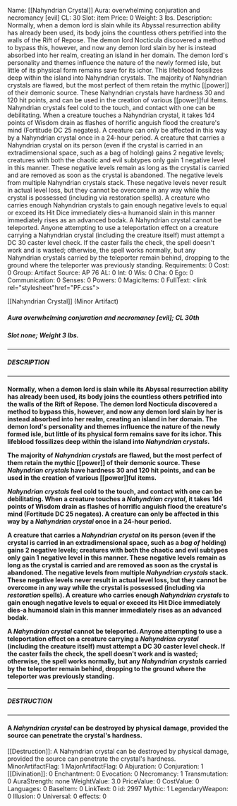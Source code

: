 Name: [[Nahyndrian Crystal]]
Aura: overwhelming conjuration and necromancy [evil]
CL: 30
Slot: item
Price: 0
Weight: 3 lbs.
Description: Normally, when a demon lord is slain while its Abyssal resurrection ability has already been used, its body joins the countless others petrified into the walls of the Rift of Repose. The demon lord Nocticula discovered a method to bypass this, however, and now any demon lord slain by her is instead absorbed into her realm, creating an island in her domain. The demon lord's personality and themes influence the nature of the newly formed isle, but little of its physical form remains save for its ichor. This lifeblood fossilizes deep within the island into Nahyndrian crystals. The majority of Nahyndrian crystals are flawed, but the most perfect of them retain the mythic [[power]] of their demonic source. These Nahyndrian crystals have hardness 30 and 120 hit points, and can be used in the creation of various [[power]]ful items. Nahyndrian crystals feel cold to the touch, and contact with one can be debilitating. When a creature touches a Nahyndrian crystal, it takes 1d4 points of Wisdom drain as flashes of horrific anguish flood the creature's mind (Fortitude DC 25 negates). A creature can only be affected in this way by a Nahyndrian crystal once in a 24-hour period. A creature that carries a Nahyndrian crystal on its person (even if the crystal is carried in an extradimensional space, such as a bag of holding) gains 2 negative levels; creatures with both the chaotic and evil subtypes only gain 1 negative level in this manner. These negative levels remain as long as the crystal is carried and are removed as soon as the crystal is abandoned. The negative levels from multiple Nahyndrian crystals stack. These negative levels never result in actual level loss, but they cannot be overcome in any way while the crystal is possessed (including via restoration spells). A creature who carries enough Nahyndrian crystals to gain enough negative levels to equal or exceed its Hit Dice immediately dies-a humanoid slain in this manner immediately rises as an advanced bodak. A Nahyndrian crystal cannot be teleported. Anyone attempting to use a teleportation effect on a creature carrying a Nahyndrian crystal (including the creature itself) must attempt a DC 30 caster level check. If the caster fails the check, the spell doesn't work and is wasted; otherwise, the spell works normally, but any Nahyndrian crystals carried by the teleporter remain behind, dropping to the ground where the teleporter was previously standing.
Requirements: 0
Cost: 0
Group: Artifact
Source: AP 76
AL: 0
Int: 0
Wis: 0
Cha: 0
Ego: 0
Communication: 0
Senses: 0
Powers: 0
MagicItems: 0
FullText: <link rel="stylesheet"href="PF.css"><div class="heading"><p class="alignleft">[[Nahyndrian Crystal]] (Minor Artifact)</p><div style="clear: both;"></div></div><div><h5><b>Aura </b>overwhelming conjuration and necromancy [evil]; <b>CL </b>30th</h5><h5><b>Slot </b>none; <b>Weight </b>3 lbs.</h5></div><hr/><div><h5><b>DESCRIPTION</b></h5></div><hr/><div><h4><p>Normally, when a demon lord is slain while its Abyssal resurrection ability has already been used, its body joins the countless others petrified into the walls of the Rift of Repose. The demon lord Nocticula discovered a method to bypass this, however, and now any demon lord slain by her is instead absorbed into her realm, creating an island in her domain. The demon lord's personality and themes influence the nature of the newly formed isle, but little of its physical form remains save for its ichor. This lifeblood fossilizes deep within the island into <i><i>Nahyndrian crystal</i>s</i>. </p><p>The majority of <i><i>Nahyndrian crystal</i>s</i> are flawed, but the most perfect of them retain the mythic [[power]] of their demonic source. These <i><i>Nahyndrian crystal</i>s</i> have hardness 30 and 120 hit points, and can be used in the creation of various [[power]]ful items. </p><p><i><i>Nahyndrian crystal</i>s</i> feel cold to the touch, and contact with one can be debilitating. When a creature touches a <i>Nahyndrian crystal</i>, it takes 1d4 points of Wisdom drain as flashes of horrific anguish flood the creature's mind (Fortitude DC 25 negates). A creature can only be affected in this way by a <i>Nahyndrian crystal</i> once in a 24-hour period. </p><p>A creature that carries a <i>Nahyndrian crystal</i> on its person (even if the crystal is carried in an extradimensional space, such as a <i>bag of</i> holding) gains 2 negative levels; creatures with both the chaotic and evil subtypes only gain 1 negative level in this manner. These negative levels remain as long as the crystal is carried and are removed as soon as the crystal is abandoned. The negative levels from multiple <i><i>Nahyndrian crystal</i>s</i> stack. These negative levels never result in actual level loss, but they cannot be overcome in any way while the crystal is possessed (including via <i>restoration</i> spells). A creature who carries enough <i><i>Nahyndrian crystal</i>s</i> to gain enough negative levels to equal or exceed its Hit Dice immediately dies-a humanoid slain in this manner immediately rises as an advanced bodak. </p><p>A <i>Nahyndrian crystal</i> cannot be teleported. Anyone attempting to use a teleportation effect on a creature carrying a <i>Nahyndrian crystal</i> (including the creature itself) must attempt a DC 30 caster level check. If the caster fails the check, the spell doesn't work and is wasted; otherwise, the spell works normally, but any <i><i>Nahyndrian crystal</i>s</i> carried by the teleporter remain behind, dropping to the ground where the teleporter was previously standing.</p></h4></div><hr/><div><h5><b>DESTRUCTION</b></h5></div><hr/><div><h4><p>A <i>Nahyndrian crystal</i> can be destroyed by physical damage, provided the source can penetrate the crystal's hardness.</p></h4></div>
[[Destruction]]: A Nahyndrian crystal can be destroyed by physical damage, provided the source can penetrate the crystal's hardness.
MinorArtifactFlag: 1
MajorArtifactFlag: 0
Abjuration: 0
Conjuration: 1
[[Divination]]: 0
Enchantment: 0
Evocation: 0
Necromancy: 1
Transmutation: 0
AuraStrength: none
WeightValue: 3.0
PriceValue: 0
CostValue: 0
Languages: 0
BaseItem: 0
LinkText: 0
id: 2997
Mythic: 1
LegendaryWeapon: 0
Illusion: 0
Universal: 0
effects: 0
